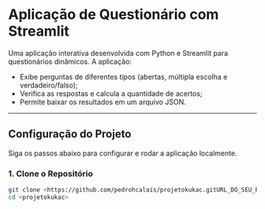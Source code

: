 # Aplicação de Questionário com Streamlit

Uma aplicação interativa desenvolvida com Python e Streamlit para questionários dinâmicos. A aplicação:

- Exibe perguntas de diferentes tipos (abertas, múltipla escolha e verdadeiro/falso);
- Verifica as respostas e calcula a quantidade de acertos;
- Permite baixar os resultados em um arquivo JSON.

---

##  Configuração do Projeto

Siga os passos abaixo para configurar e rodar a aplicação localmente.

### **1. Clone o Repositório**

```bash
git clone <https://github.com/pedrohcalais/projetokukac.gitURL_DO_SEU_REPOSITORIO>
cd <projetokukac>